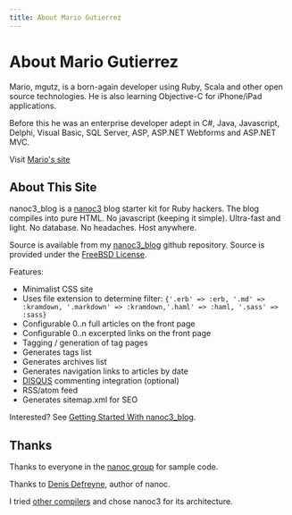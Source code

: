 ```yaml
---
title: About Mario Gutierrez
---
```


# About Mario Gutierrez

Mario, mgutz, is a born-again developer using Ruby, Scala and other open source technologies.
He is also learning Objective-C for iPhone/iPad applications.

Before this he was an enterprise developer adept in C#, Java, Javascript, Delphi, Visual Basic, SQL Server, ASP, ASP.NET Webforms and ASP.NET MVC.

Visit [Mario's site](http://mgutz.com)

## About This Site

nanoc3_blog is a [nanoc3](http://nanoc.stoneship.org) blog starter kit for Ruby hackers.
The blog compiles into pure HTML. No javascript (keeping it simple). Ultra-fast and light. No database. No headaches. Host anywhere.

Source is available from my [nanoc3_blog](http://github.com/mgutz/nanoc3_blog) github repository.
Source is provided under the [FreeBSD License](/license.html).

Features: 

  - Minimalist CSS site
  - Uses file extension to determine filter:
    `{'.erb' => :erb, '.md' => :kramdown, '.markdown' => :kramdown,'.haml' => :haml, '.sass' => :sass}`
  - Configurable 0..n full articles on the front page
  - Configurable 0..n excerpted links on the front page
  - Tagging / generation of tag pages
  - Generates tags list
  - Generates archives list
  - Generates navigation links to articles by date
  - [DISQUS](http://www.disqus.com) commenting integration (optional)
  - RSS/atom feed
  - Generates sitemap.xml for SEO

Interested? See [Getting Started With nanoc3_blog](/2010/01/15/getting_started_with_nanoc3_blog.html).

## Thanks

  Thanks to everyone in the 
  [nanoc group](http://groups.google.com/group/nanoc)
  for sample code.
  
  Thanks to [Denis Defreyne](http://stoneship.org/about/), author of nanoc.

  I tried [other compilers](http://www.ruby-toolbox.com/categories/static_website_generation.html)
  and chose nanoc3 for its architecture.
